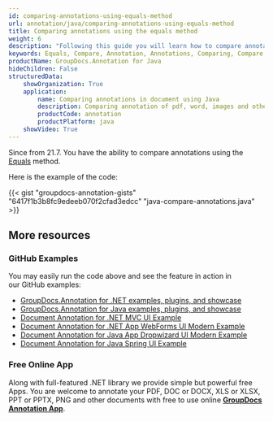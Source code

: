 ```yaml
---
id: comparing-annotations-using-equals-method
url: annotation/java/comparing-annotations-using-equals-method
title: Comparing annotations using the equals method
weight: 6
description: "Following this guide you will learn how to compare annotations using equals method of document using GroupDocs.Annotation for Java API."
keywords: Equals, Compare, Annotation, Annotations, Comparing, Compare annotations
productName: GroupDocs.Annotation for Java
hideChildren: False
structuredData:
    showOrganization: True
    application:
        name: Comparing annotations in document using Java
        description: Comparing annotation of pdf, word, images and other documents using Java language and GroupDocs.Annotation for Java APIs
        productCode: annotation
        productPlatform: java 
    showVideo: True
---
```

Since from 21.7.
You have the ability to compare annotations using the [Equals]() method.

Here is the example of the code:

{{< gist "groupdocs-annotation-gists" "6417f1b3b8fc9edeeb070f2cfad3edcc" "java-compare-annotations.java" >}}

## More resources
### GitHub Examples
You may easily run the code above and see the feature in action in our GitHub examples:
*   [GroupDocs.Annotation for .NET examples, plugins, and showcase](https://github.com/groupdocs-annotation/GroupDocs.Annotation-for-.NET)
*   [GroupDocs.Annotation for Java examples, plugins, and showcase](https://github.com/groupdocs-annotation/GroupDocs.Annotation-for-Java)
*   [Document Annotation for .NET MVC UI Example](https://github.com/groupdocs-annotation/GroupDocs.Annotation-for-.NET-MVC) 
*   [Document Annotation for .NET App WebForms UI Modern Example](https://github.com/groupdocs-annotation/GroupDocs.Annotation-for-.NET-WebForms)
*   [Document Annotation for Java App Dropwizard UI Modern Example](https://github.com/groupdocs-annotation/GroupDocs.Annotation-for-Java-Dropwizard)
*   [Document Annotation for Java Spring UI Example](https://github.com/groupdocs-annotation/GroupDocs.Annotation-for-Java-Spring)
### Free Online App
Along with full-featured .NET library we provide simple but powerful free Apps.
You are welcome to annotate your PDF, DOC or DOCX, XLS or XLSX, PPT or PPTX, PNG and other documents with free to use online **[GroupDocs Annotation App](https://products.groupdocs.app/annotation)**.
